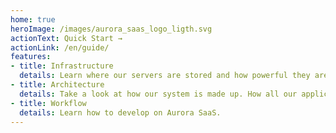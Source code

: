 ```yaml
---
home: true
heroImage: /images/aurora_saas_logo_ligth.svg
actionText: Quick Start →
actionLink: /en/guide/
features:
- title: Infrastructure
  details: Learn where our servers are stored and how powerful they are.
- title: Architecture
  details: Take a look at how our system is made up. How all our applications interact together.
- title: Workflow
  details: Learn how to develop on Aurora SaaS.
---
```

